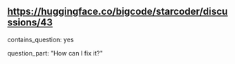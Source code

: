 ## https://huggingface.co/bigcode/starcoder/discussions/43

contains_question: yes

question_part: "How can I fix it?"